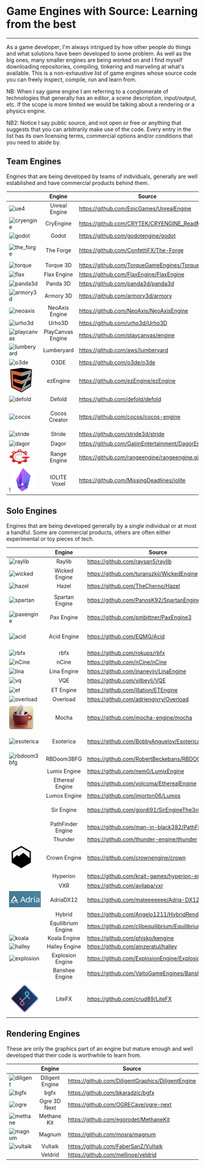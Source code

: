 # Game Engines with Source: Learning from the best
-----------------------------------

As a game developer, I'm always intrigued by how other people do things and what solutions have been developed to some problem. As well as the big ones, many smaller engines are being worked on and I find myself downloading repositories, compiling, tinkering and marveling at what's available. This is a non-exhaustive list of game engines whose source code you can freely inspect, compile, run and learn from.

NB: When I say game engine I am referring to a conglomerate of technologies that generally has an editor, a scene description, input/output, etc. If the scope is more limited we would be talking about a rendering or a physics engine.

NB2: Notice I say public source, and not open or free or anything that suggests that you can arbitrarily make use of the code. Every entry in the list has its own licensing terms, commercial options and/or conditions that you need to abide by.

## Team Engines
Engines that are being developed by teams of individuals, generally are well established and have commercial products behind them.

|| Engine | Source | Screenshot |
| ----- | :---: | --- | --- |
|![ue4](logos/ue4_64px.png)| Unreal Engine | https://github.com/EpicGames/UnrealEngine |<img src="https://i.ytimg.com/vi/mUfuqDEXGGs/maxresdefault.jpg" width="300"/>|
|![cryengine](logos/cryengine_64px.png)| CryEngine | https://github.com/CRYTEK/CRYENGINE_ReadMe |<img src="https://steamcdn-a.akamaihd.net/steam/apps/220980/ss_8e87d76adb029c0454823e73279f70de20432777.600x338.jpg" width="300"/>|
|![godot](logos/godot_64px.png)| Godot | https://github.com/godotengine/godot |<img src="https://user-images.githubusercontent.com/180032/54845242-2d1cff00-4cd9-11e9-87af-434063628126.png" width="300"/>|
|![the_forge](logos/the_forge_64px.png)| The Forge | https://github.com/ConfettiFX/The-Forge |<img src="https://raw.githubusercontent.com/ConfettiFX/The-Forge-Media/refs/heads/master/Screenshots/Screen-Space-Shadows/Switch/XAL02100097362-20240401-0007.PNG" width="300"/>|
|![torque](logos/torque_64px.png)| Torque 3D | https://github.com/TorqueGameEngines/Torque3D |<img src="https://torque3d.readthedocs.io/en/latest/_images/WorldEditorIntroImage.jpg" width="300"/>|
|![flax](logos/flax_64px.png)| Flax Engine | https://github.com/FlaxEngine/FlaxEngine |<img src="https://docs.flaxengine.com/manual/editor/media/title.jpg" width="300"/>|
|![panda3d](logos/panda3d_64px.png)| Panda 3D | https://github.com/panda3d/panda3d |<img src="https://www.panda3d.org/wp-content/uploads/2018/12/403.png" width="300"/>|
|![armory3d](logos/armory3d_64px.png)| Armory 3D | https://github.com/armory3d/armory |<img src="https://raw.githubusercontent.com/armory3d/armory_wiki_images/master/getting_started/playground/5.jpg" width="300"/>|
|![neoaxis](logos/neoaxis_64px.png)| NeoAxis Engine | https://github.com/NeoAxis/NeoAxisEngine |<img src="https://www.neoaxis.com/images/2020_8/NeoAxisEngine_2020_8.png" width="300"/>|
|![urho3d](logos/urho3d_64px.png)| Urho3D | https://github.com/urho3d/Urho3D |<img src="https://download.tuxfamily.org/sdtraces/BottinHTML/Bottin_T-Z_files/732a3f1974407430d36ebe3a713bf91e.png" width="300"/>|
|![playcanvas](logos/playcanvas_64px.png)| PlayCanvas Engine | https://github.com/playcanvas/engine | <img src="https://upload.wikimedia.org/wikipedia/commons/4/48/PlayCanvas_Editor_Screenshot_-_Jan_2016.jpg" width="300"/> |
|![lumberyard](logos/lumberyard_64px.png)| Lumberyard | https://github.com/aws/lumberyard | <img src="https://d2908q01vomqb2.cloudfront.net/91032ad7bbcb6cf72875e8e8207dcfba80173f7c/2021/01/21/LY127-1024x556.png" width="300"/> |
|![o3de](logos/o3de_64px.png)| O3DE | https://github.com/o3de/o3de | <img src="https://d2908q01vomqb2.cloudfront.net/91032ad7bbcb6cf72875e8e8207dcfba80173f7c/2021/07/01/O3DE-002.jpg" width="300"/> |
|![ez](logos/ezengine_64px.png)| ezEngine | https://github.com/ezEngine/ezEngine | <img src="https://camo.githubusercontent.com/de9ee5dd4bedee4ce011317d2b4baaa17189cf7b60bee9493aadec8d207738e7/68747470733a2f2f657a656e67696e652e6e65742f70616765732f73616d706c65732f6d656469612f73686f77636173652d312e6a7067" width="300" /> |
|![defold](logos/defold_64px.png)| Defold | https://github.com/defold/defold | <img src="https://th.bing.com/th/id/R.7ba39d145bb7c6f2067e0c8478730095?rik=nwDxJvRVWGIYCA&pid=ImgRaw&r=0" width="300" /> |
|![cocos](logos/cocos_64px.png)| Cocos Creator | https://github.com/cocos/cocos-engine | <img src="https://github.com/cocos/cocos-engine/blob/develop/ui.png" width="300" /> |
|![stride](logos/stride3d_64px.png)| Stride | https://github.com/stride3d/stride | <img src="https://camo.githubusercontent.com/04a3691cf04c94e9dedd9d5ad4a4cc662fc4d17319cf284469a1e16c32865767/68747470733a2f2f73747269646533642e6e65742f696d616765732f65787465726e616c2f7363726970742d656469746f722e706e67" width="300" /> |
|![dagor](logos/dagor_64px.png)| Dagor | https://github.com/GaijinEntertainment/DagorEngine | <img src="https://pbs.twimg.com/media/DWaia30WsAA0cph.jpg" width="300" /> |
|<img src="logos/rangeengine_64px.png" alt="range" width="55" height="40"/>| Range Engine |https://github.com/rangeengine/rangeengine.github.io | <img src="https://rangeengine.tech/img/sliders/materials.PNG" width="300" /> |
|!![iolite](logos/iolite_64px.png)| IOLITE Voxel |https://github.com/MissingDeadlines/iolite | <img src="https://iolite-engine.com/_next/image?url=https%3A%2F%2Fmedia.missing-deadlines.com%2Fiolite%2Fimages%2Fscreenshot_19.jpg&w=1920&q=75" width="300" /> |


## Solo Engines
Engines that are being developed generally by a single individual or at most a handful. Some are commercial products, others are often either experimental or toy pieces of tech.

|| Engine | Source | Screenshot |
| --- | :---: | --- | --- |
|![raylib](logos/raylib_64px.png)| Raylib | https://github.com/raysan5/raylib |<img src="https://raw.githubusercontent.com/raysan5/raylib/master/examples/models/models_first_person_maze.png" width="300"/>|
|![wicked](logos/wicked_64px.png)| Wicked Engine | https://github.com/turanszkij/WickedEngine | <img src="https://i.ytimg.com/vi/OO6lZM4OU_Y/maxresdefault.jpg" width="300"/>|
|![hazel](logos/hazel_64px.png)| Hazel | https://github.com/TheCherno/Hazel |<img src="https://hazelengine.com/images/Hazel-2023.2-Screenshot_huda087e3f95812a96d2373c8ea820d639_197486_753x548_resize_q90_h2_box.webp" width="300"/>|
|![spartan](logos/spartan_64px.png)| Spartan Engine | https://github.com/PanosK92/SpartanEngine |<img src="https://raw.githubusercontent.com/PanosK92/SpartanEngine/master/.github/images/world_forest.jpg" width="300"/>|
|![paxengine](logos/paxengine_64px.png)| Pax Engine | https://github.com/pmbittner/PaxEngine3 | <img src="https://github.com/pmbittner/PaxEngine3/raw/master/res/screenshots/tiled.PNG" width="300"/>|
|![acid](logos/acid_64px.png)|Acid Engine | https://github.com/EQMG/Acid | <img src="https://github.com/EQMG/Acid/raw/master/Documents/Screenshot3.png" width="300"/> |
|![rbfx](logos/rbfx_64px.png)| rbfx | https://github.com/rokups/rbfx | <img src="https://user-images.githubusercontent.com/19151258/49943614-09376980-fef1-11e8-88fe-8c26fcf30a59.jpg" width="300"/> |
|![nCine](logos/ncine_64px.png)| nCine | https://github.com/nCine/nCine | <img src="https://jugilus.github.io/Jugimap-ParallaxScrolling/jugimap_s6_w1300.jpg" width="300"/> |
|![lina](logos/lina_64px.png)| Lina Engine | https://github.com/inanevin/LinaEngine | <img src="https://github.com/inanevin/LinaEngine/blob/master/Extra/Images/LinaSS.png" width="300"/> |
|![vq](logos/vq_64px.png)| VQE | https://github.com/vilbeyli/VQE |<img src="https://user-images.githubusercontent.com/700032/208126596-1e85472a-3889-4bbb-9829-9a4aa4059be5.png" width="300"/>|
|![et](logos/et_64px.png)| ET Engine | https://github.com/Illation/ETEngine | <img src="https://github.com/Illation/ETEngine/raw/master/screenshots/Editor.jpg" width="300"/> |
|![overload](logos/overload_64px.png)| Overload | https://github.com/adriengivry/Overload | <img src="https://user-images.githubusercontent.com/33324216/94352908-fd228a80-0038-11eb-849a-c076bde4c7c6.PNG" width="300"/> |
|![mocha](logos/mocha_64px.png)| Mocha | https://github.com/mocha-engine/mocha | <img src="https://user-images.githubusercontent.com/12881812/210655312-1e0d25a1-e4bf-49d9-943b-f88f932f7e08.png" width="300"/> |
|![esoterica](logos/esoterica_64px.png)| Esoterica | https://github.com/BobbyAnguelov/Esoterica | <img src="https://github.com/BobbyAnguelov/Esoterica/blob/main/Docs/EE_Editor.png" width="300"/> |
|![rbdoom3bfg](logos/rbdoom3bfg_64px.png)| RBDoom3BFG | https://github.com/RobertBeckebans/RBDOOM-3-BFG | <img src="https://camo.githubusercontent.com/785784ae093a208d15eed76477b80dcad32c788812fb6e487e744471e6fde607/68747470733a2f2f692e696d6775722e636f6d2f705452303664482e706e67" width="300"/> |
|| Lumix Engine | https://github.com/nem0/LumixEngine |<img src="https://raw.githubusercontent.com/wiki/nem0/LumixEngine/files/features/editor.jpg" width="300"/>|
|| Ethereal Engine | https://github.com/volcoma/EtherealEngine |<img src="https://user-images.githubusercontent.com/1499411/29488400-f43a5960-8512-11e7-923e-86a0c204da31.png" width="300"/>|
|| Lumos Engine | https://github.com/jmorton06/Lumos |<img src="https://github.com/jmorton06/Lumos/raw/main/Resources/Screenshot0424-2.png" width="300"/>|
|| Sir Engine | https://github.com/giordi91/SirEngineThe3rd | <img src="https://github.com/giordi91/SirEngineThe3rd/raw/develop/docs/images/09_editor.png" width="300"/> |
|| PathFinder Engine | https://github.com/man-in-black382/PathFinder | <img src="https://camo.githubusercontent.com/78c6e458fbff9d2a8f39583b5fd023852ec249f87db8be93b6e42ec2e14078dc/68747470733a2f2f696d6775722e636f6d2f6957774d334f422e706e67" width="300"/> |
|| Thunder | https://github.com/thunder-engine/thunder | <img src="https://raw.githubusercontent.com/thunder-engine/thunder/master/doc/media/ScreenShot01.png" width="300"/> |
|![crown](logos/crown_64px.png)| Crown Engine | https://github.com/crownengine/crown | <img src="https://raw.githubusercontent.com/dbartolini/crown/master/docs/shots/level-editor.png" width="300"/> |
|| Hyperion | https://github.com/krait-games/hyperion-engine | <img src="https://github.com/krait-games/hyperion-engine/blob/master/screenshots/screenshot1-ogl.PNG" width="300"/> |
|| VXR | https://github.com/avilapa/vxr | <img src="https://github.com/avilapa/vxr/blob/media/06-Procedural.png" width="300"/> |
|![adriaDX12](logos/adria_64px.png)| AdriaDX12 | https://github.com/mateeeeeee/Adria-DX12 | <img src="https://raw.githubusercontent.com/mateeeeeee/Adria-DX12/master/Adria/Saved/Screenshots/editor.png" width="300"/> |
|| Hybrid | https://github.com/Angelo1211/HybridRenderingEngine | <img src="https://user-images.githubusercontent.com/11263073/49331372-01e09980-f59c-11e8-93af-c706c0571fb4.PNG" width="300"/> |
|| Equilibrium Engine | https://github.com/clibequilibrium/EquilibriumEngine | <img src="https://github.com/clibequilibrium/EquilibriumEngine/raw/master/docs/room.png" width="300"/> |
|![koala](logos/koala_64px.png)| Koala Engine | https://github.com/phisko/kengine ||
|![halley](logos/halley_64px.png)| Halley Engine | https://github.com/amzeratul/halley ||
|![explosion](logos/explosion_64px.png)| Explosion Engine | https://github.com/ExplosionEngine/Explosion ||
|| Banshee Engine | https://github.com/ValtoGameEngines/Banshee-Engine ||
|![litefx](logos/litefx_64px.png)| LiteFX | https://github.com/crud89/LiteFX | |

## Rendering Engines
These are only the graphics part of an engine but mature enough and well developed that their code is worthwhile to learn from.

|| Engine | Source |
| --- | :---: | --- |
|![diligent](https://github.com/redorav/public_source_engines/blob/master/logos/diligent_64px.png)| Diligent Engine | https://github.com/DiligentGraphics/DiligentEngine |
|![bgfx](https://github.com/redorav/public_source_engines/blob/master/logos/bgfx_64px.png)| bgfx| https://github.com/bkaradzic/bgfx |
|![ogre](https://github.com/redorav/public_source_engines/blob/master/logos/ogre_64px.png)| Ogre 3D Next | https://github.com/OGRECave/ogre-next |
|![methane](https://github.com/redorav/public_source_engines/blob/master/logos/methane_64px.png)| Methane Kit | https://github.com/egorodet/MethaneKit |
|![magnum](https://github.com/redorav/public_source_engines/blob/master/logos/magnum_64px.png)| Magnum | https://github.com/mosra/magnum |
|![vultaik](https://github.com/redorav/public_source_engines/blob/master/logos/vultaik_64px.png)| Vultaik | https://github.com/FaberSanZ/Vultaik |
|| Veldrid | https://github.com/mellinoe/veldrid |

